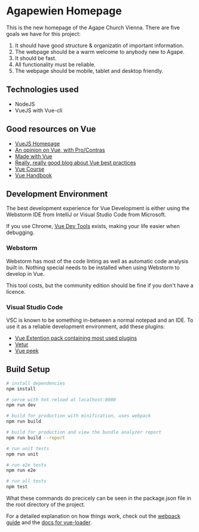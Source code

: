 # Agapewien Homepage

This is the new homepage of the Agape Church Vienna. There are five goals we have for this project:

1. It should have good structure & organizatin of important information.
2. The webpage should be a warm welcome to anybody new to Agape.
3. It should be fast.
4. All functionality must be reliable.
5. The webpage should be mobile, tablet and desktop friendly.

## Technologies used

* NodeJS
* VueJS with Vue-cli

## Good resources on Vue

* [VueJS Homepage](https://vuejs.org/)
* [An opinion on Vue, with Pro/Contras](https://medium.com/@Pier/vue-js-the-good-the-meh-and-the-ugly-82800bbe6684)
* [Made with Vue](https://madewithvuejs.com/)
* [Really, really good blog about Vue best practices](ccccccccccc)
* [Vue Course](https://www.vuemastery.com/courses/intro-to-vue-js/vue-instance/)
* [Vue Handbook](https://medium.freecodecamp.org/the-vue-handbook-a-thorough-introduction-to-vue-js-1e86835d8446)

## Development Environment

The best development experience for Vue Development is either using the Webstorm IDE from IntelliJ or Visual Studio Code from Microsoft.

If you use Chrome, [Vue Dev Tools](https://chrome.google.com/webstore/detail/vuejs-devtools/nhdogjmejiglipccpnnnanhbledajbpd) exists, making your life easier when debugging.

### Webstorm

Webstorm has most of the code linting as well as automatic code analysis built in. Nothing special needs to be installed when using Webstorm to develop in Vue.

This tool costs, but the community edition should be fine if you don't have a licence.

### Visual Studio Code

VSC is known to be something in-between a normal notepad and an IDE. To use it as a reliable development environment, add these plugins:

* [Vue Extention pack containing most used plugins](https://marketplace.visualstudio.com/items?itemName=mubaidr.vuejs-extension-pack)
* [Vetur](https://marketplace.visualstudio.com/items?itemName=octref.vetur)
* [Vue peek](https://marketplace.visualstudio.com/items?itemName=dariofuzinato.vue-peek)

## Build Setup

``` bash
# install dependencies
npm install

# serve with hot reload at localhost:8080
npm run dev

# build for production with minification, uses webpack
npm run build

# build for production and view the bundle analyzer report
npm run build --report

# run unit tests
npm run unit

# run e2e tests
npm run e2e

# run all tests
npm test
```

What these commands do precicely can be seen in the package.json file in the root directory of the project.

For a detailed explanation on how things work, check out the [webpack guide](http://vuejs-templates.github.io/webpack/) and the [docs for vue-loader](http://vuejs.github.io/vue-loader).
